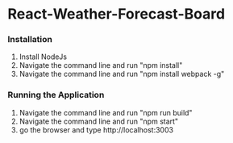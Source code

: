 # React-Weather-Forecast-Board

### Installation 

1. Install NodeJs
2. Navigate the command line and run "npm install"
3. Navigate the command line and run "npm install webpack -g"




### Running the Application

1. Navigate the command line and run "npm run build"
2. Navigate the command line and run "npm start"
3. go the browser and type http://localhost:3003

